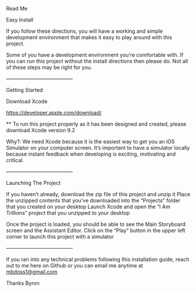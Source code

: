 Read Me

Easy Install

If you follow these directions, you will have a working and simple development environment that makes it easy to play around with this project.

Some of you have a development environment you’re comfortable with. If you can run this project without the install directions then please do. Not all of these steps may be right for you.

—————————————

Getting Started

Download Xcode

https://developer.apple.com/download/

** To run this project properly as it has been designed and created, please download Xcode version 9.2

Why?: We need Xcode because it is the easiest way to get you an iOS Simulator on your computer screen. It’s important to have a simulator locally because instant feedback when developing is exciting, motivating and critical.

—————————————

Launching The Project


If you haven’t already, download the zip file of this project and unzip it
Place the unzipped contents that you’ve downloaded into the “Projects” folder that you created on your desktop
Launch Xcode and open the “I Am Trillions” project that you unzipped to your desktop

Once the project is loaded, you should be able to see the Main Storyboard screen and the Assistant Editor.
Click on the “Play” button in the upper left corner to launch this project with a simulator

—————————————

If you ran into any technical problems following this installation guide, reach out to me here on Github or you can email me anytime at mbdoss1@gmail.com

Thanks
Byron
